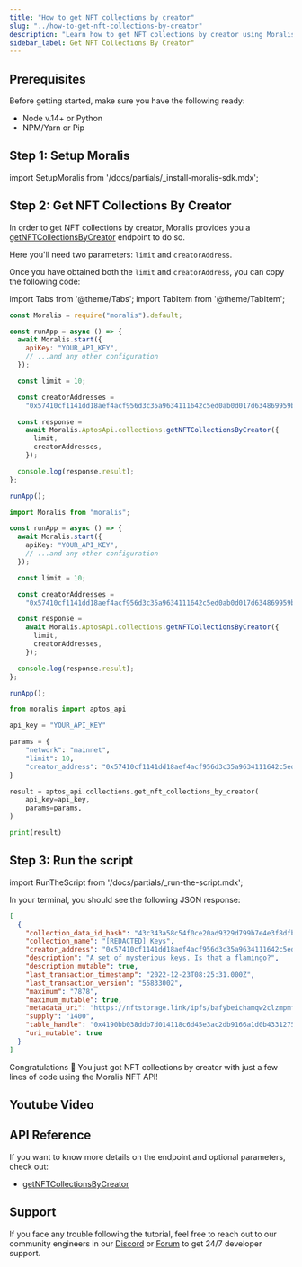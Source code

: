 ```yaml
---
title: "How to get NFT collections by creator"
slug: "../how-to-get-nft-collections-by-creator"
description: "Learn how to get NFT collections by creator using Moralis NFT API."
sidebar_label: Get NFT Collections By Creator"
---
```


## Prerequisites

Before getting started, make sure you have the following ready:

- Node v.14+ or Python
- NPM/Yarn or Pip

## Step 1: Setup Moralis

import SetupMoralis from '/docs/partials/\_install-moralis-sdk.mdx';

<SetupMoralis node="moralis" python="moralis" />

## Step 2: Get NFT Collections By Creator

In order to get NFT collections by creator, Moralis provides you a [getNFTCollectionsByCreator](/web3-data-api/aptos/reference/get-nft-collections-by-creator) endpoint to do so.

Here you'll need two parameters: `limit` and `creatorAddress`.

Once you have obtained both the `limit` and `creatorAddress`, you can copy the following code:

import Tabs from '@theme/Tabs';
import TabItem from '@theme/TabItem';

<Tabs groupId="programming-language">
  <TabItem value="javascript" label="index.js (JavaScript)" default>

```javascript index.js
const Moralis = require("moralis").default;

const runApp = async () => {
  await Moralis.start({
    apiKey: "YOUR_API_KEY",
    // ...and any other configuration
  });

  const limit = 10;

  const creatorAddresses =
    "0x57410cf1141dd18aef4acf956d3c35a9634111642c5ed0ab0d017d634869959b";

  const response =
    await Moralis.AptosApi.collections.getNFTCollectionsByCreator({
      limit,
      creatorAddresses,
    });

  console.log(response.result);
};

runApp();
```

</TabItem>
<TabItem value="typescript" label="index.ts (TypeScript)">

```typescript index.ts
import Moralis from "moralis";

const runApp = async () => {
  await Moralis.start({
    apiKey: "YOUR_API_KEY",
    // ...and any other configuration
  });

  const limit = 10;

  const creatorAddresses =
    "0x57410cf1141dd18aef4acf956d3c35a9634111642c5ed0ab0d017d634869959b";

  const response =
    await Moralis.AptosApi.collections.getNFTCollectionsByCreator({
      limit,
      creatorAddresses,
    });

  console.log(response.result);
};

runApp();
```

</TabItem>
<TabItem value="python" label="index.py (Python)">

```python index.py
from moralis import aptos_api

api_key = "YOUR_API_KEY"

params = {
    "network": "mainnet",
    "limit": 10,
    "creator_address": "0x57410cf1141dd18aef4acf956d3c35a9634111642c5ed0ab0d017d634869959b"
}

result = aptos_api.collections.get_nft_collections_by_creator(
    api_key=api_key,
    params=params,
)

print(result)
```

</TabItem>
</Tabs>

## Step 3: Run the script

import RunTheScript from '/docs/partials/\_run-the-script.mdx';

<RunTheScript />

In your terminal, you should see the following JSON response:

```json
[
  {
    "collection_data_id_hash": "43c343a58c54f0ce20ad9329d799b7e4e3f8dfb2ba76e4fae7a472f1bcf611ec",
    "collection_name": "[REDACTED] Keys",
    "creator_address": "0x57410cf1141dd18aef4acf956d3c35a9634111642c5ed0ab0d017d634869959b",
    "description": "A set of mysterious keys. Is that a flamingo?",
    "description_mutable": true,
    "last_transaction_timestamp": "2022-12-23T08:25:31.000Z",
    "last_transaction_version": "55833002",
    "maximum": "7878",
    "maximum_mutable": true,
    "metadata_uri": "https://nftstorage.link/ipfs/bafybeichamqw2clzmpmfzm4v3dywdiitpl3pvd5wzaoxy6khizmtir3nwy/0.gif",
    "supply": "1400",
    "table_handle": "0x4190bb038ddb7d014118c6d45e3ac2db9166a1d0b43312750dc78e21139bca24",
    "uri_mutable": true
  }
]
```

Congratulations 🥳 You just got NFT collections by creator with just a few lines of code using the Moralis NFT API!

## Youtube Video

## API Reference

If you want to know more details on the endpoint and optional parameters, check out:

- [getNFTCollectionsByCreator](/web3-data-api/aptos/reference/get-nft-collections-by-creator)

## Support

If you face any trouble following the tutorial, feel free to reach out to our community engineers in our [Discord](https://moralis.io/discord) or [Forum](https://forum.moralis.io) to get 24/7 developer support.
